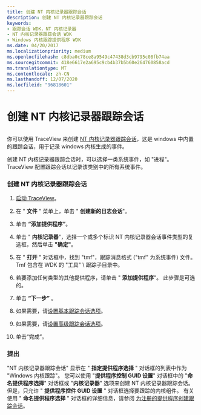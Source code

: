 ```yaml
---
title: 创建 NT 内核记录器跟踪会话
description: 创建 NT 内核记录器跟踪会话
keywords:
- 跟踪会话 WDK，NT 内核记录器
- NT 内核记录器跟踪会话 WDK
- Windows 内核跟踪提供程序 WDK
ms.date: 04/20/2017
ms.localizationpriority: medium
ms.openlocfilehash: c8dba0c78ce8a9549c47438d3cb9795c08fb74aa
ms.sourcegitcommit: 418e6617e2a695c9cb4b37b5b60e264760858acd
ms.translationtype: MT
ms.contentlocale: zh-CN
ms.lasthandoff: 12/07/2020
ms.locfileid: "96818601"
---
```

# <a name="creating-an-nt-kernel-logger-trace-session"></a>创建 NT 内核记录器跟踪会话

## <span id="ddk_create_a_real_time_nt_kernel_logger_trace_session_tools"></span><span id="DDK_CREATE_A_REAL_TIME_NT_KERNEL_LOGGER_TRACE_SESSION_TOOLS"></span>

你可以使用 TraceView 来创建 [NT 内核记录器跟踪会话](nt-kernel-logger-trace-session.md)，这是 windows 中内置的跟踪会话，用于记录 windows 内核生成的事件。

创建 NT 内核记录器跟踪会话时，可以选择一类系统事件，如 "进程"。 TraceView 配置跟踪会话以记录该类别中的所有系统事件。

### <a name="span-idto_create_an_nt_kernel_logger_trace_sessionspanspan-idto_create_an_nt_kernel_logger_trace_sessionspanto-create-an-nt-kernel-logger-trace-session"></a><span id="to_create_an_nt_kernel_logger_trace_session"></span><span id="TO_CREATE_AN_NT_KERNEL_LOGGER_TRACE_SESSION"></span>创建 NT 内核记录器跟踪会话

1.  [启动 TraceView](starting-and-exiting-traceview.md)。

2.  在 " **文件** " 菜单上，单击 " **创建新的日志会话**"。

3.  单击 **“添加提供程序”**。

4.  单击 " **内核记录器**"，选择一个或多个标识 NT 内核记录器会话事件类型的复选框，然后单击 **"确定"**。

5.  在 " **打开** " 对话框中，找到 "tmf"，跟踪消息格式 ("tmf" 为系统事件) 文件。 Tmf 包含在 WDK 的 "工具" \\ 跟踪子目录中。

6.  若要添加任何类型的其他提供程序，请单击 " **添加提供程序**"。 此步骤是可选的。

7.  单击 **“下一步”** 。

8.  如果需要，请[设置基本跟踪会话选项](setting-basic-trace-session-options.md)。

9.  如果需要，请[设置高级跟踪会话选项](setting-advanced-trace-session-options.md)。

10. 单击“完成”。

### <a name="span-idcommentsspanspan-idcommentsspancomments"></a><span id="comments"></span><span id="COMMENTS"></span>提出

"NT 内核记录器跟踪会话" 显示在 " **指定提供程序选择** " 对话框的列表中作为 "Windows 内核跟踪"。 您可以使用 "**提供程序控制 GUID 设置**" 对话框中的 "**命名提供程序选择**" 对话框或 "**内核记录器**" 选项来创建 NT 内核记录器跟踪会话。 但是，只允许 " **提供程序控件 GUID 设置** " 对话框选择要跟踪的内核组件。 有关使用 " **命名提供程序选择** " 对话框的详细信息，请参阅 [为注册的提供程序创建跟踪会话](creating-a-trace-session-for-a-registered-provider.md)。
